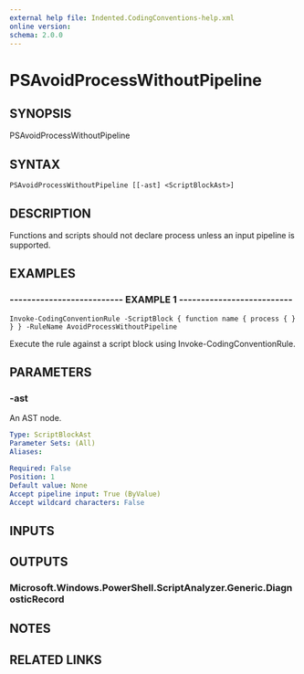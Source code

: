 ```yaml
---
external help file: Indented.CodingConventions-help.xml
online version: 
schema: 2.0.0
---
```


# PSAvoidProcessWithoutPipeline

## SYNOPSIS
PSAvoidProcessWithoutPipeline

## SYNTAX

```
PSAvoidProcessWithoutPipeline [[-ast] <ScriptBlockAst>]
```

## DESCRIPTION
Functions and scripts should not declare process unless an input pipeline is supported.

## EXAMPLES

### -------------------------- EXAMPLE 1 --------------------------
```
Invoke-CodingConventionRule -ScriptBlock { function name { process { } } } -RuleName AvoidProcessWithoutPipeline
```

Execute the rule against a script block using Invoke-CodingConventionRule.

## PARAMETERS

### -ast
An AST node.

```yaml
Type: ScriptBlockAst
Parameter Sets: (All)
Aliases: 

Required: False
Position: 1
Default value: None
Accept pipeline input: True (ByValue)
Accept wildcard characters: False
```

## INPUTS

## OUTPUTS

### Microsoft.Windows.PowerShell.ScriptAnalyzer.Generic.DiagnosticRecord

## NOTES

## RELATED LINKS

